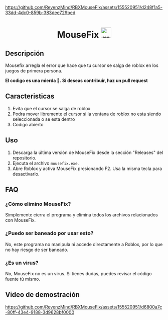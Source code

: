 
https://github.com/RevenzMind/RBXMouseFix/assets/155520951/d248f1a5-33dd-4dc0-859b-383dee729bed

<div align="center">
  <h1 id="mousefix">MouseFix <img  width="33"  height="33"  src="https://img.icons8.com/fluency/48/mouse.png"  alt="mouse"/> </h1>
  
</div>

## Descripción
Mousefix arregla el error que hace que tu cursor se salga de roblox en los juegos de primera persona.

**El codigo es una mierda 🥷. Si deseas contribuir, haz un pull request**

## Caracteristicas
1.  Evita que el cursor se salga de roblox
2. Podra mover libremente el cursor si la ventana de roblox no esta siendo seleccionada o se esta dentro
3. Codigo abierto

## Uso
1. Descarga la última versión de MouseFix desde la sección "Releases" del repositorio.
2. Ejecuta el archivo `mousefix.exe`.
3. Abre Roblox y activa MouseFix presionando F2. Usa la misma tecla para desactivarlo.

## FAQ

### ¿Cómo elimino MouseFix?
Simplemente cierra el programa y elimina todos los archivos relacionados con MouseFix.

### ¿Puedo ser baneado por usar esto?
No, este programa no manipula ni accede directamente a Roblox, por lo que no hay riesgo de ser baneado.

### ¿Es un virus?
No, MouseFix no es un virus. Si tienes dudas, puedes revisar el código fuente tú mismo.

## Video de demostración




https://github.com/RevenzMind/RBXMouseFix/assets/155520951/d6800a7c-80ff-43e4-9188-3d9628bf0000



